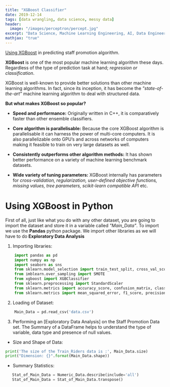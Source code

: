 ```yaml
---
title: "XGBoost Classifier"
date: 2019-12-14
tags: [data wrangling, data science, messy data]
header:
  image: "/images/perceptron/percept.jpg"
excerpt: "Data Science, Machine Learning Engineering, AI, Data Engineering"
mathjax: "true"
---
```


[Using XGBoost](https://github.com/iamgoddey/staffing_promotion) in predicting staff promotion algorithm.

**XGBoost** is one of the most popular machine learning algorithm these days. Regardless of the type of prediction task at hand; *regression or classification*.

XGBoost is well-known to provide better solutions than other machine learning algorithms. In fact, since its inception, it has become the *"state-of-the-art”* machine learning algorithm to deal with structured data.

**But what makes XGBoost so popular?**

* **Speed and performance:** Originally written in C++, it is comparatively faster than other ensemble classifiers.

+ **Core algorithm is parallelisable:** Because the core XGBoost algorithm is parallelisable it can harness the power of multi-core computers. It is also parallelizable onto GPU’s and across networks of computers making it feasible to train on very large datasets as well.

- **Consistently outperforms other algorithm methods:** It has shown better performance on a variety of machine learning benchmark datasets.

- **Wide variety of tuning parameters:** XGBoost internally has parameters for *cross-validation, regularization, user-defined objective functions, missing values, tree parameters, scikit-learn compatible API* etc.

# Using XGBoost in Python
First of all, just like what you do with any other dataset, you are going to import the dataset and store it in a variable called *"Main_Data"*. To import we use the **Pandas** python package. We import other libraries as we will have to do **Exploratory Data Analysis**

1. Importing libraries:
```python
    import pandas as pd
    import numpy as np
    import seaborn as sns
    from sklearn.model_selection import train_test_split, cross_val_score
    from imblearn.over_sampling import SMOTE
    from xgboost import XGBClassifier
    from sklearn.preprocessing import StandardScaler
    from sklearn.metrics import accuracy_score, confusion_matrix, classification_report
    from sklearn.metrics import mean_squared_error, f1_score, precision_score, recall_score
```
2. Loading of Dataset:
```python
    Main_Data = pd.read_csv('data.csv')
```
3. Performing an [Exploratory Data Analysis] on the Staff Promotion Data set. The Summary of a DataFrame helps to understand the type of variable, data type and presence of null values.

 * Size and Shape of Data:
```python
print('The size of the Train_Riders data is :', Main_Data.size)
print("Dimension: {}".format(Main_Data.shape))
```
 * Summary Statistics:
 ```python
    Stat_of_Main_Data = Numeric_Data.describe(include='all')
    Stat_of_Main_Data = Stat_of_Main_Data.transpose()
 ```
